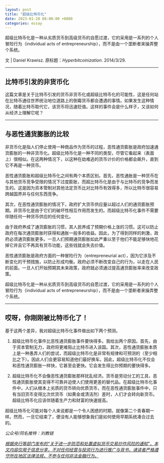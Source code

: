 ```yaml
---
layout: post
title: "超级比特币化"
date: 2023-01-28 08:00:00 +0800
categories: essay
---
```


超级比特币化是一种从劣质货币到高级货币的自愿过渡，它的采用是一系列的个人冒险行为（individual acts of entrepreneurship），而不是由一个垄断者来操弄整个系统。

文 | Daniel Krawisz. 原标题：*Hyperbitcoinization*. 2014/3/29.

* * *

## 比特币引发的非货币化

这篇文章是关于比特币引发的货币非货币化或超级比特币化的可能性，这是任何站在比特币通往世界统治地位道路上的倒霉货币都会遭遇的事情。如果发生这种情况，随着比特币取代它，该货币将迅速贬值。这样的事件会是什么样子，又该如何从经济上理解它呢？

* * *

## 与恶性通货膨胀的比较

非货币化是指人们停止使用一种商品作为货币的过程，恶性通货膨胀是政府加速通货膨胀的一种非货币化。超级比特币化是一种不同的类型，尽管它看起来（表面上）很相似。在这两种情况下，以这种在劫难逃的货币计价的价格都会飙升，直到它不再是一种货币。

恶性通货膨胀和超级比特币化之间有两个本质区别。首先，恶性通胀是一种货币在与其他货币竞争受限的情况下过度膨胀，而超比特币化是由于与比特币的竞争而发生的。这是因为资本管制对其他法定货币比对比特币有效得多，所以比特币很容易跨越国界并与任何东西竞争。

其次，在恶性通货膨胀的情况下，政府扩大货币供应量以超过人们的通货膨胀预期。非货币化是由于它们的破坏性相互作用而发生的。而超级比特币化事件不需要伴随任何一种货币供应的任何变化。

由于政府养成了通货膨胀的习惯，其人民养成了预期价格上涨的习惯。这可以防止政府在每次通货膨胀时获得和通胀一般多的收益。因此，为了得到同样的刺激，政府必须通货膨胀更多。一旦人们预期通货膨胀如此严重以至于他们不能足够快地花掉它并且它不再具有货币功能，这些钱就会失去价值。

恶性通货膨胀是政府方面的一种冒险行为（entrepreneurial act），因为它涉及不断变化的干预措施，以防止形成均衡。政府必须不断改变自己的行为，以走在人民的前面。一旦人们开始预期其未来政策，政府就必须通过提高通货膨胀率来改变政策。

超级比特币化是一种从劣质货币到高级货币的自愿过渡，它的采用是一系列的个人冒险行为（individual acts of entrepreneurship），而不是由一个垄断者来操弄整个系统。

* * *

## 哎呀，你刚刚被比特币化了！

基于这两个差异，我对超级比特币化事件做出如下两个预测。

1. 超级比特币化事件比恶性通货膨胀事件要快得多。我给出两个原因。首先，由于资本管制无力，政府将更难阻止比特币进入该国。其次，恶性通货膨胀本质上是一种愚弄人们的尝试，而超级比特币化是非常有规律和可预测的（至少相比之下）。因此人们会更容易知道他们最好换车。因此，超级比特币化不仅会和恶性通货膨胀一样快，它甚至会更快。它会发生得比你预期的要快得多。

2. 超级比特币化不会像恶性通货膨胀那样扰乱经济。货币是劳动分工的工具，恶性通货膨胀使其变得不可靠并迫使人们使用更差的替代品。在超级比特币化事件中，人们从根本上劣质的货币转向优质货币，而在恶性通货膨胀事件中，只有当旧货币变得比次优货币（如黄金或清洁剂）差时，人们才会转向新货币。超级比特币化应该伴随着生产力和财富的快速提高。

超级比特币化可能对每个人来说都是一个令人困惑的时期，就像第二个青春期一样。然而，一旦它结束了，便没有人能够想象我们是如何使用早期系统凑合过去的。


*公众号/同名推特：刘教链*

<u>*根据央行等部门发布的“关于进一步防范和处置虚拟货币交易炒作风险的通知”，本文内容仅用于信息分享，不对任何经营与投资行为进行推广与背书，请读者严格遵守所在地区法律法规，不参与任何非法金融行为。*</u>

